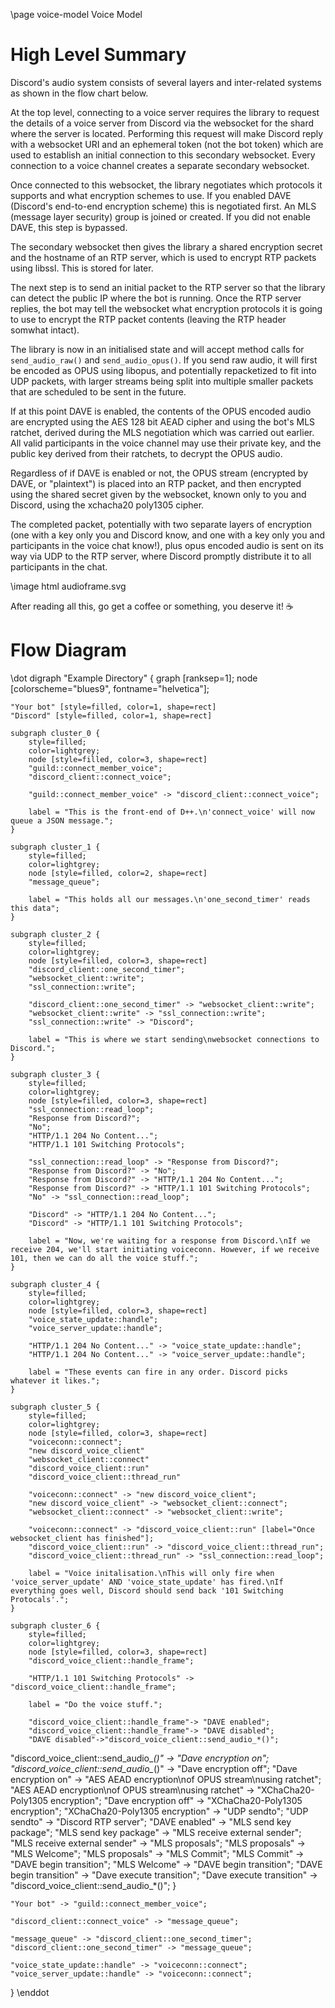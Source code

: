 \page voice-model Voice Model

# High Level Summary

Discord's audio system consists of several layers and inter-related systems as shown in the flow chart below.

At the top level, connecting to a voice server requires the library to request the details of a voice server from Discord via the websocket for the shard where the
server is located. Performing this request will make Discord reply with a websocket URI and an ephemeral token (not the bot token) which are used to establish an
initial connection to this secondary websocket. Every connection to a voice channel creates a separate secondary websocket.

Once connected to this websocket, the library negotiates which protocols it supports and what encryption schemes to use. If you enabled DAVE (Discord's end-to-end
encryption scheme) this is negotiated first. An MLS (message layer security) group is joined or created. If you did not enable DAVE, this step is bypassed.

The secondary websocket then gives the library a shared encryption secret and the hostname of an RTP server, which is used to encrypt RTP packets using libssl.
This is stored for later.

The next step is to send an initial packet to the RTP server so that the library can detect the public IP where the bot is running. Once the RTP server replies,
the bot may tell the websocket what encryption protocols it is going to use to encrypt the RTP packet contents (leaving the RTP header somwhat intact).

The library is now in an initialised state and will accept method calls for `send_audio_raw()` and `send_audio_opus()`. If you send raw audio, it will first be
encoded as OPUS using libopus, and potentially repacketized to fit into UDP packets, with larger streams being split into multiple smaller packets that are scheduled
to be sent in the future.

If at this point DAVE is enabled, the contents of the OPUS encoded audio are encrypted using the AES 128 bit AEAD cipher and using the bot's MLS ratchet, derived
during the MLS negotiation which was carried out earlier. All valid participants in the voice channel may use their private key, and the public key derived from
their ratchets, to decrypt the OPUS audio.

Regardless of if DAVE is enabled or not, the OPUS stream (encrypted by DAVE, or "plaintext") is placed into an RTP packet, and then encrypted using the shared secret
given by the websocket, known only to you and Discord, using the xchacha20 poly1305 cipher.

The completed packet, potentially with two separate layers of encryption (one with a key only you and Discord know, and one with a key only you and participants in the
voice chat know!), plus opus encoded audio is sent on its way via UDP to the RTP server, where Discord promptly distribute it to all participants in the chat.

\image html audioframe.svg

After reading all this, go get a coffee or something, you deserve it! ☕

# Flow Diagram

\dot
digraph "Example Directory" {
	graph [ranksep=1];
	node [colorscheme="blues9", fontname="helvetica"];

	"Your bot" [style=filled, color=1, shape=rect]
	"Discord" [style=filled, color=1, shape=rect]
    
	subgraph cluster_0 {
		style=filled;
		color=lightgrey;
		node [style=filled, color=3, shape=rect]
		"guild::connect_member_voice";
		"discord_client::connect_voice";

		"guild::connect_member_voice" -> "discord_client::connect_voice";

		label = "This is the front-end of D++.\n'connect_voice' will now queue a JSON message.";
	}
	
	subgraph cluster_1 {
		style=filled;
		color=lightgrey;
		node [style=filled, color=2, shape=rect]
		"message_queue";

		label = "This holds all our messages.\n'one_second_timer' reads this data";
	}
	
	subgraph cluster_2 {
		style=filled;
		color=lightgrey;
		node [style=filled, color=3, shape=rect]
		"discord_client::one_second_timer";
		"websocket_client::write";
		"ssl_connection::write";
		
		"discord_client::one_second_timer" -> "websocket_client::write";
		"websocket_client::write" -> "ssl_connection::write";
		"ssl_connection::write" -> "Discord";
		
		label = "This is where we start sending\nwebsocket connections to Discord.";
	}
	
	subgraph cluster_3 {
		style=filled;
		color=lightgrey;
		node [style=filled, color=3, shape=rect]
		"ssl_connection::read_loop";
		"Response from Discord?";
		"No";
		"HTTP/1.1 204 No Content...";
		"HTTP/1.1 101 Switching Protocols";
		
		"ssl_connection::read_loop" -> "Response from Discord?";
		"Response from Discord?" -> "No";
		"Response from Discord?" -> "HTTP/1.1 204 No Content...";
		"Response from Discord?" -> "HTTP/1.1 101 Switching Protocols";
		"No" -> "ssl_connection::read_loop";
		
		"Discord" -> "HTTP/1.1 204 No Content...";
		"Discord" -> "HTTP/1.1 101 Switching Protocols";
		
		label = "Now, we're waiting for a response from Discord.\nIf we receive 204, we'll start initiating voiceconn. However, if we receive 101, then we can do all the voice stuff.";
	}
	
	subgraph cluster_4 {
		style=filled;
		color=lightgrey;
		node [style=filled, color=3, shape=rect]
		"voice_state_update::handle";
		"voice_server_update::handle";
		
		"HTTP/1.1 204 No Content..." -> "voice_state_update::handle";
		"HTTP/1.1 204 No Content..." -> "voice_server_update::handle";
		
		label = "These events can fire in any order. Discord picks whatever it likes.";
	}
	
	subgraph cluster_5 {
		style=filled;
		color=lightgrey;
		node [style=filled, color=3, shape=rect]
		"voiceconn::connect";
		"new discord_voice_client"
		"websocket_client::connect"
		"discord_voice_client::run"
		"discord_voice_client::thread_run"
		
		"voiceconn::connect" -> "new discord_voice_client";
		"new discord_voice_client" -> "websocket_client::connect";
		"websocket_client::connect" -> "websocket_client::write";

		"voiceconn::connect" -> "discord_voice_client::run" [label="Once websocket_client has finished"];
		"discord_voice_client::run" -> "discord_voice_client::thread_run";
		"discord_voice_client::thread_run" -> "ssl_connection::read_loop";
		
		label = "Voice initalisation.\nThis will only fire when 'voice_server_update' AND 'voice_state_update' has fired.\nIf everything goes well, Discord should send back '101 Switching Protocals'.";
	}
	
	subgraph cluster_6 {
		style=filled;
		color=lightgrey;
		node [style=filled, color=3, shape=rect]
		"discord_voice_client::handle_frame";
		
		"HTTP/1.1 101 Switching Protocols" -> "discord_voice_client::handle_frame";
		
		label = "Do the voice stuff.";

        "discord_voice_client::handle_frame"-> "DAVE enabled";
        "discord_voice_client::handle_frame"-> "DAVE disabled";
        "DAVE disabled"->"discord_voice_client::send_audio_*()";
 "discord_voice_client::send_audio_*()" -> "Dave encryption on";
 "discord_voice_client::send_audio_*()" -> "Dave encryption off";
 "Dave encryption on" -> "AES AEAD encryption\nof OPUS stream\nusing ratchet";
 "AES AEAD encryption\nof OPUS stream\nusing ratchet" -> "XChaCha20-Poly1305 encryption";
 "Dave encryption off" -> "XChaCha20-Poly1305 encryption";
 "XChaCha20-Poly1305 encryption" -> "UDP sendto";
 "UDP sendto" -> "Discord RTP server";
 "DAVE enabled" -> "MLS send key package";
 "MLS send key package" -> "MLS receive external sender";
 "MLS receive external sender" -> "MLS proposals";
 "MLS proposals" -> "MLS Welcome";
 "MLS proposals" -> "MLS Commit";
 "MLS Commit" -> "DAVE begin transition";
 "MLS Welcome" -> "DAVE begin transition";
 "DAVE begin transition" -> "Dave execute transition";
 "Dave execute transition" -> "discord_voice_client::send_audio_*()";
	}
    
	"Your bot" -> "guild::connect_member_voice";
	
	"discord_client::connect_voice" -> "message_queue";
	
	"message_queue" -> "discord_client::one_second_timer";
	"discord_client::one_second_timer" -> "message_queue";
	
	"voice_state_update::handle" -> "voiceconn::connect";
	"voice_server_update::handle" -> "voiceconn::connect";
}
\enddot
